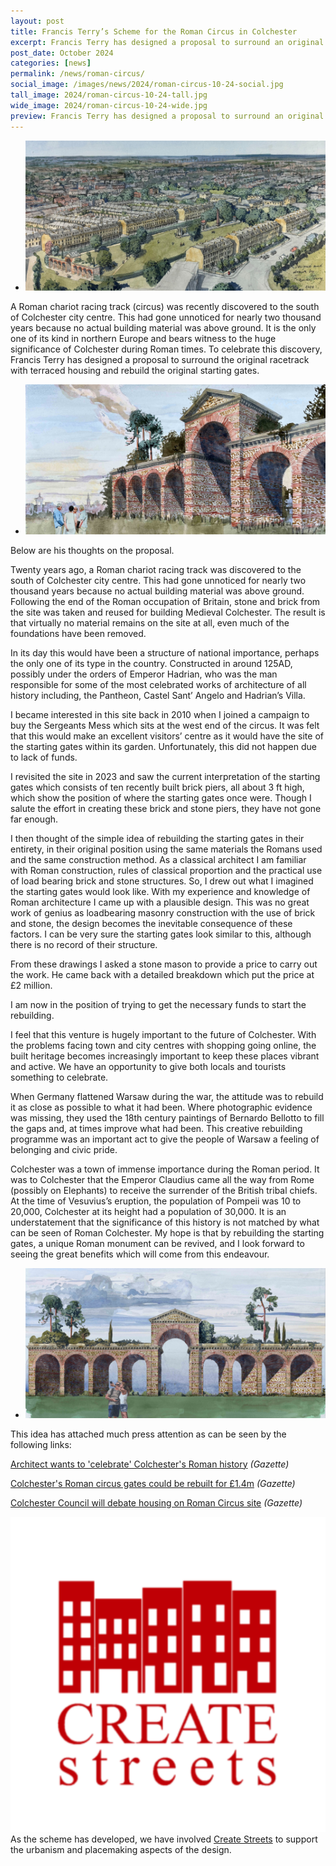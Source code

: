 ```yaml
---
layout: post
title: Francis Terry’s Scheme for the Roman Circus in Colchester
excerpt: Francis Terry has designed a proposal to surround an original Roman chariot racetrack with terraced housing and rebuild the original starting gates.
post_date: October 2024
categories: [news]
permalink: /news/roman-circus/
social_image: /images/news/2024/roman-circus-10-24-social.jpg
tall_image: 2024/roman-circus-10-24-tall.jpg
wide_image: 2024/roman-circus-10-24-wide.jpg
preview: Francis Terry has designed a proposal to surround an original Roman chariot racetrack with terraced housing and rebuild the original starting gates.
---
```

<ul class="list">
	<li class="full">
		<a class="fancybox" rel="group" href="/images/news/2024/roman-circus-10-24.jpg" title="{{ page.title }}">
			<img src="/images/news/2024/thumbs/roman-circus-10-24.jpg" alt="{{ page.title }}">
		</a>
	</li>
</ul>

A Roman chariot racing track (circus) was recently discovered to the south of Colchester city centre. This had gone unnoticed for nearly two thousand years because no actual building material was above ground. It is the only one of its kind in northern Europe and bears witness to the huge significance of Colchester during Roman times. To celebrate this discovery, Francis Terry has designed a proposal to surround the original racetrack with terraced housing and rebuild the original starting gates.

<ul class="list">
	<li class="full">
		<a class="fancybox" rel="group" href="/images/news/2024/roman-circus-2-10-24.jpg" title="{{ page.title }}">
			<img src="/images/news/2024/thumbs/roman-circus-2-10-24.jpg" alt="{{ page.title }}">
		</a>
	</li>
</ul>

Below are his thoughts on the proposal. 

Twenty years ago, a Roman chariot racing track was discovered to the south of Colchester city centre. This had gone unnoticed for nearly two thousand years because no actual building material was above ground. Following the end of the Roman occupation of Britain, stone and brick from the site was taken and reused for building Medieval Colchester. The result is that virtually no material remains on the site at all, even much of the foundations have been removed.

In its day this would have been a structure of national importance, perhaps the only one of its type in the country. Constructed in around 125AD, possibly under the orders of Emperor Hadrian, who was the man responsible for some of the most celebrated works of architecture of all history including, the Pantheon, Castel Sant’ Angelo and Hadrian’s Villa.

I became interested in this site back in 2010 when I joined a campaign to buy the Sergeants Mess which sits at the west end of the circus. It was felt that this would make an excellent visitors’ centre as it would have the site of the starting gates within its garden. Unfortunately, this did not happen due to lack of funds.

I revisited the site in 2023 and saw the current interpretation of the starting gates which consists of ten recently built brick piers, all about 3 ft high, which show the position of where the starting gates once were. Though I salute the effort in creating these brick and stone piers, they have not gone far enough.

I then thought of the simple idea of rebuilding the starting gates in their entirety, in their original position using the same materials the Romans used and the same construction method. As a classical architect I am familiar with Roman construction, rules of classical proportion and the practical use of load bearing brick and stone structures. So, I drew out what I imagined the starting gates would look like. With my experience and knowledge of Roman architecture I came up with a plausible design. This was no great work of genius as loadbearing masonry construction with the use of brick and stone, the design becomes the inevitable consequence of these factors. I can be very sure the starting gates look similar to this, although there is no record of their structure.

From these drawings I asked a stone mason to provide a price to carry out the work. He came back with a detailed breakdown which put the price at £2 million.

I am now in the position of trying to get the necessary funds to start the rebuilding.

I feel that this venture is hugely important to the future of Colchester. With the problems facing town and city centres with shopping going online, the built heritage becomes increasingly important to keep these places vibrant and active. We have an opportunity to give both locals and tourists something to celebrate.

When Germany flattened Warsaw during the war, the attitude was to rebuild it as close as possible to what it had been. Where photographic evidence was missing, they used the 18th century paintings of Bernardo Bellotto to fill the gaps and, at times improve what had been. This creative rebuilding programme was an important act to give the people of Warsaw a feeling of belonging and civic pride.

Colchester was a town of immense importance during the Roman period. It was to Colchester that the Emperor Claudius came all the way from Rome (possibly on Elephants) to receive the surrender of the British tribal chiefs. At the time of Vesuvius’s eruption, the population of Pompeii was 10 to 20,000, Colchester at its height had a population of 30,000. It is an understatement that the significance of this history is not matched by what can be seen of Roman Colchester. My hope is that by rebuilding the starting gates, a unique Roman monument can be revived, and I look forward to seeing the great benefits which will come from this endeavour.

<ul class="list">
	<li class="full">
		<a class="fancybox" rel="group" href="/images/news/2024/roman-circus-3-10-24.jpg" title="{{ page.title }}">
			<img src="/images/news/2024/thumbs/roman-circus-3-10-24.jpg" alt="{{ page.title }}">
		</a>
	</li>
</ul>

This idea has attached much press attention as can be seen by the following links:

<a href="https://www.gazette-news.co.uk/news/24625420.architect-wants-celebrate-colchesters-roman-history/" rel="nofollower noopener noreferrer" target="_blank" alt="Architect wants to 'celebrate' Colchester's Roman history" title="Architect wants to 'celebrate' Colchester's Roman history">Architect wants to 'celebrate' Colchester's Roman history</a> <em>(Gazette)</em>

<a href="https://www.gazette-news.co.uk/news/24513968.colchesters-roman-circus-gates-rebuilt-1-4m/" rel="nofollower noopener noreferrer" target="_blank" alt="Colchester's Roman circus gates could be rebuilt for £1.4m" title="Colchester's Roman circus gates could be rebuilt for £1.4m">Colchester's Roman circus gates could be rebuilt for £1.4m</a> <em>(Gazette)</em>

<a href="https://www.gazette-news.co.uk/news/24652020.colchester-council-will-debate-housing-roman-circus-site/" rel="nofollower noopener noreferrer" target="_blank" alt="Colchester Council will debate housing on Roman Circus site" title="Colchester Council will debate housing on Roman Circus site">Colchester Council will debate housing on Roman Circus site</a> <em>(Gazette)</em>

<div class="partner-container">
	<a href="https://www.createstreets.com/" rel="nofollower noopener noreferrer" target="_blank" class="logo-link" alt="Create Streets" title="Create Streets"><img src="/images/create_streets_logo.png" alt="Create Streets"></a>
	<div class="partner-copy">As the scheme has developed, we have involved <a href="https://www.createstreets.com/" rel="nofollower noopener noreferrer" target="_blank" alt="Create Streets" title="Create Streets">Create Streets</a> to support the urbanism and placemaking aspects of the design.</div>
</div>



